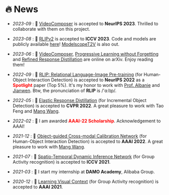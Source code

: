 # 🔥 News
<!-- 加点表情包,直接复制图片即可  https://github.com/guodongxiaren/README/blob/master/emoji.md?tdsourcetag=s_pcqq_aiomsg -->

<!-- - *2022-12* : 📑 [Progressive Learning without Forgetting](https://arxiv.org/abs/2211.15215) is online on arXiv. This is a strong extension of [LwF](https://arxiv.org/abs/1606.09282). Enjoy reading it! -->

- *2023-09* : 📑 [VideoComposer](https://arxiv.org/abs/2306.02018) is accepted to **NeurIPS 2023**.  Thrilled to collaborate with them on this project.

- *2023-08* : 📑 [RLIPv2](https://arxiv.org/abs/2308.09351) is accepted to **ICCV 2023**. Code and models are publicly available [here](https://github.com/JacobYuan7/RLIPv2)! [ModelscopeT2V](https://arxiv.org/abs/2308.06571) is also out.

- *2023-06* : 📑 [VideoComposer](https://arxiv.org/abs/2306.02018), [Progressive Learning without Forgetting](https://arxiv.org/abs/2211.15215) and [Refined Response Distillation](https://arxiv.org/abs/2305.00620) are online on arXiv. Enjoy reading them!

- *2022-09* : 📑 [RLIP: Relational Language-Image Pre-training](https://arxiv.org/abs/2209.01814) (for Human-Object Interaction Detection) is accepted to **NeurIPS 2022** as a <span style="color:red"><strong>Spotlight</strong></span> paper (Top 5%). It's my honor to work with [Prof. Albanie](https://samuelalbanie.com/) and [Jianwen](https://scholar.google.com/citations?user=uDAkC1kAAAAJ&hl=zh-CN&oi=ao). Btw, the pronunciation of **RLIP** is /'ɑ:lɪp/. 

- *2022-05* : 📑 [Elastic Response Distillation](https://openaccess.thecvf.com/content/CVPR2022/html/Feng_Overcoming_Catastrophic_Forgetting_in_Incremental_Object_Detection_via_Elastic_Response_CVPR_2022_paper.html) (for Incremental Object Detection) is accepted to **CVPR 2022**. A great pleasure to work with Tao Feng and [Mang Wang](https://scholar.google.com/citations?user=igKgaDwAAAAJ&hl=en&oi=sra).

- *2022-02* : 👑 I am awarded <span style="color:red"><strong>AAAI-22 Scholarship</strong></span>. Acknowledgement to AAAI!

- *2021-12* : 📑 [ Object-guided Cross-modal Calibration Network](https://ojs.aaai.org/index.php/AAAI/article/view/20229) (for Human-Object Interaction Detection) is accepted to **AAAI 2022**. A great pleasure to work with [Mang Wang](https://scholar.google.com/citations?user=igKgaDwAAAAJ&hl=en&oi=sra).

- *2021-07* : 📑 [Spatio-Temporal Dynamic Inference Network](https://openaccess.thecvf.com/content/ICCV2021/html/Yuan_Spatio-Temporal_Dynamic_Inference_Network_for_Group_Activity_Recognition_ICCV_2021_paper.html) (for Group Activity recognition) is accepted to **ICCV 2021**.

- *2021-03* : 👷 I start my internship at **DAMO Academy**, Alibaba Group.

- *2020-12* : 📑 [Learning Visual Context](https://ojs.aaai.org/index.php/AAAI/article/view/16437) (for Group Activity recognition) is accepted to **AAAI 2021**.


<!-- - *2022.06*: Three papers are accepted by ACM-MM 2022!
- *2022.05*: I join [Sea AI Lab](https://sail.sea.com/) <img src='./images/logo-sea-header-desktop.webp' style='width: 6em;'> as the audio team leader. We are [hiring researchers and engineers](https://career.sea.com/position/427)!
- *2022.04*: Three papers are accepted by IJCAI 2022:
  - SyntaSpeech: Syntax-Aware Generative Adversarial Text-to-Speech, Zhenhui Ye, Zhou Zhao, **Yi Ren**, Fei Wu
  - EditSinger: Zero-Shot Text-Based Singing Voice Editing System with Diverse Prosody Modeling, Lichao Zhang, Zhou Zhao, **Yi Ren**, Liqun Deng
  - FastDiff: A Fast Conditional Diffusion Model for High-Quality Speech Synthesis, Rongjie Huang, Max W. Y. Lam, Jun Wang, Dan Su, Dong Yu, **Yi Ren**, Zhou Zhao
- *2022.03*: We release [NeuralSVB](https://github.com/MoonInTheRiver/NeuralSVB), the code of our ACL 2022 work (singing voice beautifying). 🚧 ⛏️ 🛠️ 👷 
- *2022.02*: I release a modern and responsive academic personal [homepage template](https://github.com/RayeRen/acad-homepage.github.io). Welcome to STAR and FORK!
- *2022.02*: 🎉🎉 Two papers are accepted by ACL 2022:
  - [Revisiting Over-Smoothness in Text to Speech](https://arxiv.org/abs/2202.13066), **Yi Ren**, Xu Tan, Tao Qin, Zhou Zhao, Tie-Yan Liu
  - [Learning the Beauty in Songs: Neural Singing Voice Beautifier](https://arxiv.org/abs/2202.13277), Jinglin Liu, Chengxi Li, **Yi Ren**, Zhiying Zhu, Zhou Zhao \| [![](https://img.shields.io/github/stars/MoonInTheRiver/NeuralSVB?style=social&label=Code+Stars)](https://github.com/MoonInTheRiver/NeuralSVB)
- *2022.02*: 🎉🎉 My [google scholar](https://scholar.google.com/citations?user=4FA6C0AAAAAJ) citations have exceeded 1000!
- *2022.02*: We public a Non-Autoregressive Text-to-Speech (NAR-TTS) framework [NATSpeech ![](https://img.shields.io/github/stars/NATSpeech/NATSpeech?style=social)](https://github.com/NATSpeech/NATSpeech), including official PyTorch implementation of PortaSpeech (NeurIPS 2021) and DiffSpeech (AAAI 2022). 🎉🎉 It was shown on the [Github Daily Trending List](https://github.motakasoft.com/trending/?d=2022-02-19&l=all) on 19 Feb 2022! -->
